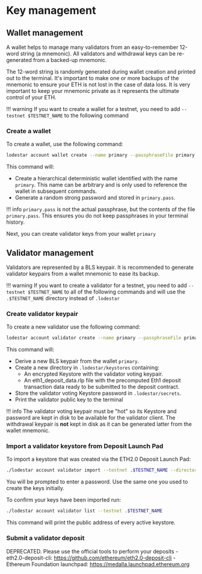 # Key management

## Wallet management

A wallet helps to manage many validators from an easy-to-remember 12-word string (a mnemonic). All validators and withdrawal keys can be re-generated from a backed-up mnemonic.

The 12-word string is randomly generated during wallet creation and printed out to the terminal. It's important to make one or more backups of the mnemonic to ensure your ETH is not lost in the case of data loss. It is very important to keep your mnemonic private as it represents the ultimate control of your ETH.

<!-- prettier-ignore-start -->
!!! warning
    If you want to create a wallet for a testnet, you need to add `--testnet $TESTNET_NAME` to the following command
<!-- prettier-ignore-end -->

### Create a wallet

To create a wallet, use the following command:

```bash
lodestar account wallet create --name primary --passphraseFile primary.pass
```

This command will:

- Create a hierarchical deterministic wallet identified with the name `primary`. This name can be arbitrary and is only used to reference the wallet in subsequent commands.
- Generate a random strong password and stored in `primary.pass`.

<!-- prettier-ignore-start -->
!!! info
    `primary.pass` is not the actual passphrase, but the contents of the file `primary.pass`. This ensures you do not keep passphrases in your terminal history.
<!-- prettier-ignore-end -->

Next, you can create validator keys from your wallet `primary`

## Validator management

Validators are represented by a BLS keypair. It is recommended to generate validator keypairs from a wallet mnemonic to ease its backup.

<!-- prettier-ignore-start -->
!!! warning
    If you want to create a validator for a testnet, you need to add `--testnet $TESTNET_NAME` to all of the following commands and will use the `.$TESTNET_NAME` directory instead of `.lodestar`
<!-- prettier-ignore-end -->

### Create validator keypair

To create a new validator use the following command:

```bash
lodestar account validator create --name primary --passphraseFile primary.pass
```

This command will:

- Derive a new BLS keypair from the wallet `primary`.
- Create a new directory in `.lodestar/keystores` containing:
  - An encrypted Keystore with the validator voting keypair.
  - An eth1_deposit_data.rlp file with the precomputed Eth1 deposit transaction data ready to be submitted to the deposit contract.
- Store the validator voting Keystore password in `.lodestar/secrets`.
- Print the validator public key to the terminal

<!-- prettier-ignore-start -->
!!! info
    The validator voting keypair must be "hot" so its Keystore and password are kept in disk to be available for the validator client. The withdrawal keypair is **not** kept in disk as it can be generated latter from the wallet mnemonic.
<!-- prettier-ignore-end -->

### Import a validator keystore from Deposit Launch Pad

To import a keystore that was created via the ETH2.0 Deposit Launch Pad:

```bash
./lodestar account validator import --testnet .$TESTNET_NAME --directory <path to your launchpad keys>
```

You will be prompted to enter a password. Use the same one you used to create the keys initially.

To confirm your keys have been imported run:

```bash
./lodestar account validator list --testnet .$TESTNET_NAME
```

This command will print the public address of every active keystore.


### Submit a validator deposit

DEPRECATED. Please use the official tools to perform your deposits - eth2.0-deposit-cli: https://github.com/ethereum/eth2.0-deposit-cli - Ethereum Foundation launchpad: https://medalla.launchpad.ethereum.org
